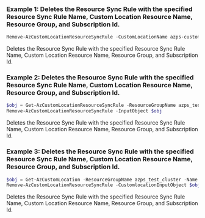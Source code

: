 ### Example 1: Deletes the Resource Sync Rule with the specified Resource Sync Rule Name, Custom Location Resource Name, Resource Group, and Subscription Id.
```powershell
Remove-AzCustomLocationResourceSyncRule -CustomLocationName azps-customlocation -Name azps-resourcesyncrule -ResourceGroupName azps_test_cluster
```

Deletes the Resource Sync Rule with the specified Resource Sync Rule Name, Custom Location Resource Name, Resource Group, and Subscription Id.

### Example 2: Deletes the Resource Sync Rule with the specified Resource Sync Rule Name, Custom Location Resource Name, Resource Group, and Subscription Id.
```powershell
$obj = Get-AzCustomLocationResourceSyncRule -ResourceGroupName azps_test_cluster -CustomLocationName azps-customlocation -Name azps-resourcesyncrule
Remove-AzCustomLocationResourceSyncRule -InputObject $obj
```

Deletes the Resource Sync Rule with the specified Resource Sync Rule Name, Custom Location Resource Name, Resource Group, and Subscription Id.

### Example 3: Deletes the Resource Sync Rule with the specified Resource Sync Rule Name, Custom Location Resource Name, Resource Group, and Subscription Id.
```powershell
$obj = Get-AzCustomLocation -ResourceGroupName azps_test_cluster -Name azps-customlocation
Remove-AzCustomLocationResourceSyncRule -CustomlocationInputObject $obj -Name azps-resourcesyncrule
```

Deletes the Resource Sync Rule with the specified Resource Sync Rule Name, Custom Location Resource Name, Resource Group, and Subscription Id.